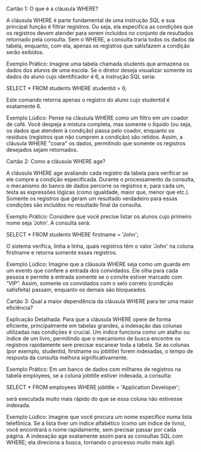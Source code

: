 Cartão 1: O que é a cláusula WHERE?

A cláusula WHERE é parte fundamental de uma instrução SQL e sua principal função é filtrar registros. Ou seja, ela especifica as condições que os registros devem atender para serem incluídos no conjunto de resultados retornado pela consulta. Sem o WHERE, a consulta traria todos os dados da tabela, enquanto, com ela, apenas os registros que satisfazem a condição serão exibidos.

Exemplo Prático:
Imagine uma tabela chamada students que armazena os dados dos alunos de uma escola. Se o diretor deseja visualizar somente os dados do aluno cujo identificador é 6, a instrução SQL seria:

SELECT * FROM students WHERE studentid = 6;

Este comando retorna apenas o registro do aluno cujo studentid é exatamente 6.

Exemplo Lúdico:
Pense na cláusula WHERE como um filtro em um coador de café. Você despeja a mistura completa, mas somente o líquido (ou seja, os dados que atendem à condição) passa pelo coador, enquanto os resíduos (registros que não cumprem a condição) são retidos. Assim, a cláusula WHERE "coara" os dados, permitindo que somente os registros desejados sejam retornados.

Cartão 2: Como a cláusula WHERE age?

A cláusula WHERE age avaliando cada registro da tabela para verificar se ele cumpre a condição especificada. Durante o processamento da consulta, o mecanismo do banco de dados percorre os registros e, para cada um, testa as expressões lógicas (como igualdade, maior que, menor que etc.). Somente os registros que geram um resultado verdadeiro para essas condições são incluídos no resultado final da consulta.

Exemplo Prático:
Considere que você precise listar os alunos cujo primeiro nome seja 'John'. A consulta será:

SELECT * FROM students WHERE firstname = 'John';

O sistema verifica, linha a linha, quais registros têm o valor 'John' na coluna firstname e retorna somente esses registros.

Exemplo Lúdico:
Imagine que a cláusula WHERE seja como um guarda em um evento que confere a entrada dos convidados. Ele olha para cada pessoa e permite a entrada somente se o convite estiver marcado com “VIP”. Assim, somente os convidados com o selo correto (condição satisfeita) passam, enquanto os demais são bloqueados.

Cartão 3: Qual a maior dependência da cláusula WHERE para ter uma maior eficiência?

Explicação Detalhada:
Para que a cláusula WHERE opere de forma eficiente, principalmente em tabelas grandes, a indexação das colunas utilizadas nas condições é crucial. Um índice funciona como um atalho ou índice de um livro, permitindo que o mecanismo de busca encontre os registros rapidamente sem precisar escanear toda a tabela. Se as colunas (por exemplo, studentid, firstname ou jobtitle) forem indexadas, o tempo de resposta da consulta melhora significativamente.

Exemplo Prático:
Em um banco de dados com milhares de registros na tabela employees, se a coluna jobtitle estiver indexada, a consulta:

SELECT * FROM employees WHERE jobtitle = 'Application Developer';

será executada muito mais rápido do que se essa coluna não estivesse indexada.

Exemplo Lúdico:
Imagine que você procura um nome específico numa lista telefônica. Se a lista tiver um índice alfabético (como um índice de livro), você encontrará o nome rapidamente, sem precisar passar por cada página. A indexação age exatamente assim para as consultas SQL com WHERE; ela direciona a busca, tornando o processo muito mais ágil.
